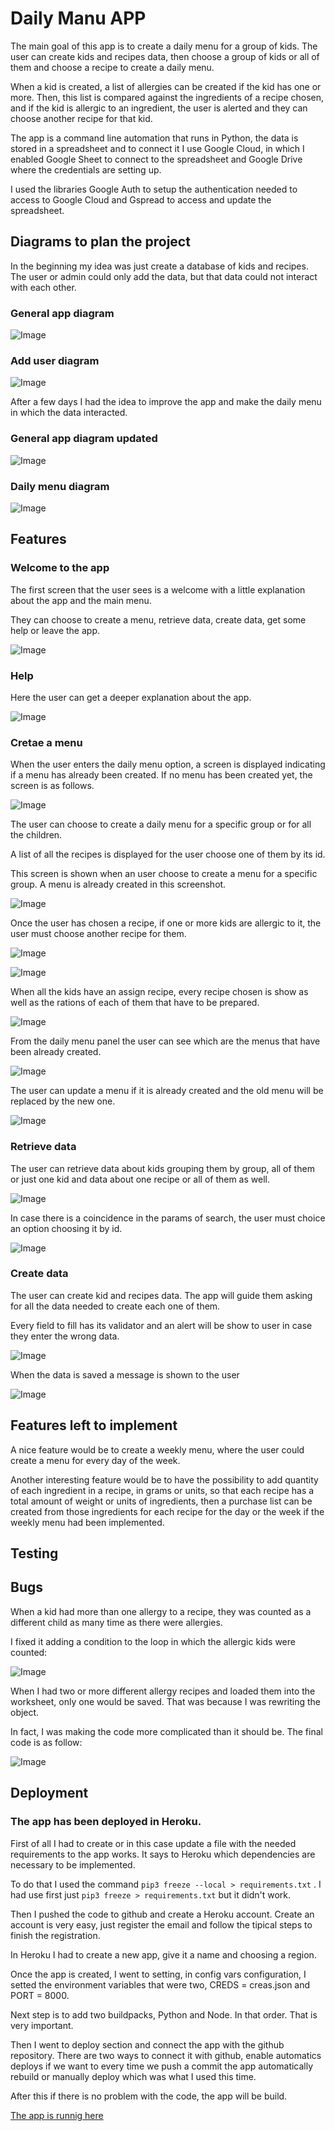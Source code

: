 # Daily Manu APP

The main goal of this app is to create a daily menu for a group of kids. The user can create kids and recipes data, then choose a group of kids or all of them and choose a recipe to create a daily menu.

When a kid is created, a list of allergies can be created if the kid has one or more.
Then, this list is compared against the ingredients of a recipe chosen, and if the kid is allergic to an ingredient, the user is alerted and they can choose another recipe for that kid.

The app is a command line automation that runs in Python, the data is stored in a spreadsheet and to connect it I use Google Cloud, in which I enabled Google Sheet to connect to the spreadsheet and Google Drive where the credentials are setting up.

I used the libraries Google Auth to setup the authentication needed to access to Google Cloud and Gspread to access and update the spreadsheet.

## Diagrams to plan the project

In the beginning my idea was just create a database of kids and recipes. The user or admin could only add the data, but that data could not interact with each other.

### General app diagram

![Image](images/readme/diagrams/general_diagram.png)

### Add user diagram

![Image](images/readme/diagrams/add_user_diagram.png)

After a few days I had the idea to improve the app and make the daily menu in which the data interacted.

### General app diagram updated

![Image](images/readme/diagrams/general_diagram_updated.png)

### Daily menu diagram

![Image](images/readme/diagrams/daily_menu_diagram.png)

## Features

### Welcome to the app

The first screen that the user sees is a welcome with a little explanation about the app and the main menu. 

They can choose to create a menu, retrieve data, create data, get some help or leave the app. 

![Image](images/readme/welcome.png)

### Help

Here the user can get a deeper explanation about the app.

![Image](images/readme/help.png)

### Cretae a menu

When the user enters the daily menu option, a screen is displayed indicating if a menu has already been created. If no menu has been created yet, the screen is as follows.

![Image](images/readme/daily_no_created.png)

The user can choose to create a daily menu for a specific group or for all the children.

A list of all the recipes is displayed for the user choose one of them by its id.

This screen is shown when an user choose to create a menu for a specific group. A menu is already created in this screenshot.

![Image](images/readme/create_menu_1.png)

Once the user has chosen a recipe, if one or more kids are allergic to it, the user must choose another recipe for them.

![Image](images/readme/create_menu_2.png)

![Image](images/readme/create_menu_3.png)

When all the kids have an assign recipe, every recipe chosen is show as well as the rations of each of them that have to be prepared.

![Image](images/readme/create_menu_4.png)

From the daily menu panel the user can see which are the menus that have been already created. 

![Image](images/readme/daily_menu_1.png)

The user can update a menu if it is already created and the old menu will be replaced by the new one.

![Image](images/readme/update_menu.png)

### Retrieve data

The user can retrieve data about kids grouping them by group, all of them or just one kid and data about one recipe or all of them as well.

![Image](images/readme/retrieve_data_1.png)

In case there is a coincidence in the params of search, the user must choice an option choosing it by id.

![Image](images/readme/object_coincidence_chosen.png)

### Create data

The user can create kid and recipes data. The app will guide them asking for all the data needed to create each one of them.

Every field to fill has its validator and an alert will be show to user in case they enter the wrong data.

![Image](images/readme/enter_incorrect_data.png)

When the data is saved a message is shown to the user

![Image](images/readme/create_data_1.png)

## Features left to implement

A nice feature would be to create a weekly menu, where the user could create a menu for every day of the week.

Another interesting feature would be to have the possibility to add quantity of each ingredient in a recipe, in grams or units, so that each recipe has a total amount of weight or units of ingredients, then a purchase list can be created from those ingredients for each recipe for the day or the week if the weekly menu had been implemented.

## Testing

## Bugs

When a kid had more than one allergy to a recipe, they was counted as a different child as many time as there were allergies.

I fixed it adding a condition to the loop in which the allergic kids were counted: 

![Image](images/readme/bugs/kid_more_than_one_allergy.png)

When I had two or more different allergy recipes and loaded them into the worksheet, only one would be saved. That was because I was rewriting the object.

In fact, I was making the code more complicated than it should be. The final code is as follow:

![Image](images/readme/bugs/allergic_recipes_fixed.png)

## Deployment

### The app has been deployed in Heroku.

First of all I had to create or in this case update a file with the needed requirements to the app works. It says to Heroku which dependencies are necessary to be implemented.

To do that I used the command `pip3 freeze --local > requirements.txt` . I had use first just `pip3 freeze > requirements.txt` but it didn't work.

Then I pushed the code to github and create a Heroku account. Create an account is very easy, just register the email and follow the tipical steps to finish the registration.

In Heroku I had to create a new app, give it a name and choosing a region.

Once the app is created, I went to setting, in config vars configuration, I setted the environment variables that were two, CREDS = creas.json and PORT = 8000.

Next step is to add two buildpacks, Python and Node. In that order. That is very important.

Then I went to deploy section and connect the app with the github repository. There are two ways to connect it with github, enable automatics deploys if we want to every time we push a commit the app automatically rebuild or manually deploy which was what I used this time.

After this if there is no problem with the code, the app will be build.

[The app is runnig here](https://ale-daily-menu.herokuapp.com/)



